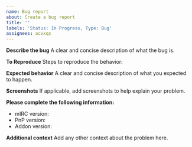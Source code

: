 ```yaml
---
name: Bug report
about: Create a bug report
title: ''
labels: 'Status: In Progress, Type: Bug'
assignees: acvxqs
---
```


**Describe the bug**
A clear and concise description of what the bug is.

**To Reproduce**
Steps to reproduce the behavior:

**Expected behavior**
A clear and concise description of what you expected to happen.

**Screenshots**
If applicable, add screenshots to help explain your problem.

**Please complete the following information:**
 - mIRC version:
 - PnP version:
 - Addon version:

**Additional context**
Add any other context about the problem here.

